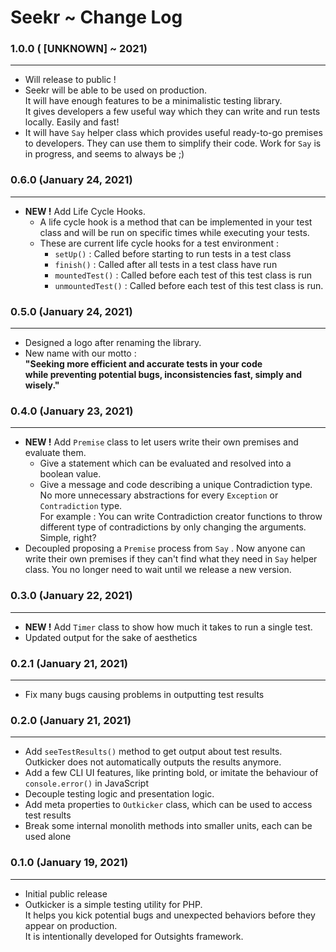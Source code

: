 # Seekr ~ Change Log

### 1.0.0 ( [UNKNOWN] ~ 2021)

---

- Will release to public !
- Seekr will be able to be used on production.<br>It will have enough features to be a minimalistic testing library.<br>It gives developers a few useful way which they can write and run tests locally. Easily and fast!<br>
- It will have `Say` helper class which provides useful ready-to-go premises to developers. They can use them to simplify their code. Work for `Say` is in progress, and seems to always be ;)

### 0.6.0 (January 24, 2021)

---

- **NEW !** Add Life Cycle Hooks.
  - A life cycle hook is a method that can be implemented in your test class and will be run on specific times while executing your tests.
  - These are current life cycle hooks for a test environment :
    - `setUp()` :  Called before starting to run tests in a test class
    - `finish()` : Called after all tests in a test class have run
    - `mountedTest()` : Called before each test of this test class is run
    - `unmountedTest()` : Called before each test of this test class is run.

### 0.5.0 (January 24, 2021)

---

- Designed a logo after renaming the library.<br>
- New name with our motto :<br> **"Seeking more efficient and accurate tests in your code<br> while preventing potential bugs, inconsistencies fast, simply and wisely."**

### 0.4.0 (January 23, 2021)

---

- **NEW !**  Add `Premise` class to let users write their own premises and evaluate them.
  - Give a statement which can be evaluated and resolved into a boolean value.
  - Give a message and code describing a unique Contradiction type.<br>No more unnecessary abstractions for every `Exception` or `Contradiction` type.<br>For example : You can write Contradiction creator functions to throw different type of contradictions by only changing the arguments. Simple, right?
- Decoupled proposing a `Premise` process from `Say` . Now anyone can write their own premises if they can't find what they need in  `Say` helper class. You no longer need to wait until we release a new version.

### 0.3.0 (January 22, 2021)

---

- **NEW !** Add `Timer` class to show how much it takes to run a single test.
- Updated output for the sake of aesthetics

### 0.2.1 (January 21, 2021)

---

- Fix many bugs causing problems in outputting test results

### 0.2.0 (January 21, 2021)

---

- Add `seeTestResults()` method to get output about test results. <br>Outkicker does not automatically outputs the results anymore.
- Add a few CLI UI features, like printing bold, or imitate the behaviour of `console.error()` in JavaScript
- Decouple testing logic and presentation logic.
- Add meta properties to `Outkicker` class, which can be used to access test results
- Break some internal monolith methods into smaller units, each can be used alone

### 0.1.0 (January 19, 2021) 

---

- Initial public release
- Outkicker is a simple testing utility for PHP.<br>It helps you kick potential bugs and unexpected behaviors before they appear on production.<br>It is intentionally developed for Outsights framework.
